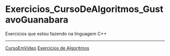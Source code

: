 # Exercicios_CursoDeAlgoritmos_GustavoGuanabara
  Exercicios que estou fazendo na linguagem C++
***
  [CursoEmVídeo](https://www.cursoemvideo.com/curso/curso-de-algoritmo/)
  [Exercícios de Algoritmos](https://www.cursoemvideo.com/wp-content/uploads/2019/08/exercicios-algoritmos.pdf)

